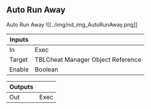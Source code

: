 ## Auto Run Away
Auto Run Away
![[../img/nd_img_AutoRunAway.png]]

|Inputs||
|--|--|
| In | Exec |
| Target | TBLCheat Manager Object Reference |
| Enable | Boolean |

|Outputs||
|--|--|
| Out | Exec |
